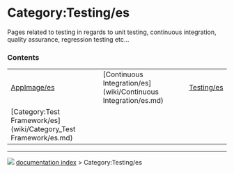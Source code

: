 # Category:Testing/es
Pages related to testing in regards to unit testing, continuous integration, quality assurance, regression testing etc\...

### Contents

|     |     |     |
| --- | --- | --- |
| [AppImage/es](wiki/AppImage/es.md) | [Continuous Integration/es](wiki/Continuous Integration/es.md) | [Testing/es](wiki/Testing/es.md) |
| [Category:Test Framework/es](wiki/Category_Test Framework/es.md) |



---
![](images/Right_arrow.png) [documentation index](../README.md) > Category:Testing/es
